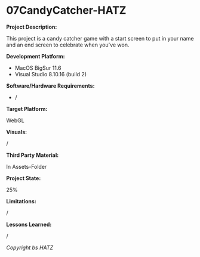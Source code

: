 # 07CandyCatcher-HATZ

__Project Description:__

This project is a candy catcher game with a start screen to put in your name and an end screen to celebrate when you've won.

__Development Platform:__

- MacOS BigSur 11.6
- Visual Studio 8.10.16 (build 2)

__Software/Hardware Requirements:__

- /

__Target Platform:__

WebGL

__Visuals:__

/

__Third Party Material:__

In Assets-Folder

__Project State:__

25%

__Limitations:__

/

__Lessons Learned:__

/

_Copyright bs HATZ_
